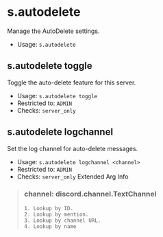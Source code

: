 # s.autodelete
Manage the AutoDelete settings.<br/>
 - Usage: `s.autodelete`
## s.autodelete toggle
Toggle the auto-delete feature for this server.<br/>
 - Usage: `s.autodelete toggle`
 - Restricted to: `ADMIN`
 - Checks: `server_only`
## s.autodelete logchannel
Set the log channel for auto-delete messages.<br/>
 - Usage: `s.autodelete logchannel <channel>`
 - Restricted to: `ADMIN`
 - Checks: `server_only`
Extended Arg Info
> ### channel: discord.channel.TextChannel
> 
> 
>     1. Lookup by ID.
>     2. Lookup by mention.
>     3. Lookup by channel URL.
>     4. Lookup by name
> 
>     
